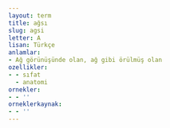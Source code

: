 ```yaml
---
layout: term
title: ağsı
slug: agsi
letter: A
lisan: Türkçe
anlamlar:
- Ağ görünüşünde olan, ağ gibi örülmüş olan
ozellikler:
- - sıfat
  - anatomi
ornekler:
- - ''
orneklerkaynak:
- - ''
---
```

